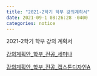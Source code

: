 ```yaml
---
title: "2021-2학기 학부 강의계획서" 
date: 2021-09-1 08:26:28 -0400
categories: notice
---
```


2021-2학기 학부 강의 계획서

<a href="https://faculty-hieonn.github.io/files/강의계획안서식(국문) 학부_SW리더십_20210908.pdf" target="_blank">강의계획안_학부_전공_세미나</a>

<a href="https://faculty-hieonn.github.io/files/2021-2_강의계획안서식(국문)_학부_캡스톤디자인A_210601.pdf" target="_blank">강의계획안_학부_전공_캡스톤디자인A</a>

